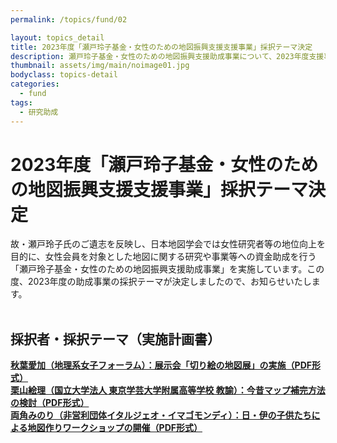 ```yaml
---
permalink: /topics/fund/02

layout: topics_detail
title: 2023年度「瀬戸玲子基金・女性のための地図振興支援支援事業」採択テーマ決定
description: 瀬戸玲子基金・女性のための地図振興支援助成事業について、2023年度支援事業の採択テーマが決定しました。
thumbnail: assets/img/main/noimage01.jpg
bodyclass: topics-detail
categories:
  - fund
tags:
  - 研究助成
---
```


# 2023年度「瀬戸玲子基金・女性のための地図振興支援支援事業」採択テーマ決定

故・瀬戸玲子氏のご遺志を反映し、日本地図学会では女性研究者等の地位向上を目的に、女性会員を対象とした地図に関する研究や事業等への資金助成を行う「瀬戸玲子基金・女性のための地図振興支援助成事業」を実施しています。この度、2023年度の助成事業の採択テーマが決定しましたので、お知らせいたします。<br><br>

## 採択者・採択テーマ（実施計画書）
**[秋葉愛加（地理系女子フォーラム）：展示会「切り絵の地図展」の実施（PDF形式）](../../archive/file/setoreiko_fund/setoreiko-fund-2023_Akiba.pdf)**<br>
**[栗山絵理（国立大学法人 東京学芸大学附属高等学校 教諭）：今昔マップ補完方法の検討（PDF形式）](../../archive/file/setoreiko_fund/setoreiko-fund-2023_Kuriyama.pdf)**<br>
**[両角みのり（非営利団体イタルジェオ・イマゴモンディ）：日・伊の子供たちによる地図作りワークショップの開催（PDF形式）](../../archive/file/setoreiko_fund/setoreiko-fund-2023_Morozumi.pdf)**<br>
